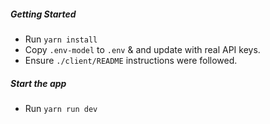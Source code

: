 ##### Getting Started
* Run `yarn install`
* Copy `.env-model` to `.env` & and update with real API keys.
* Ensure `./client/README` instructions were followed.
##### Start the app
* Run `yarn run dev`

